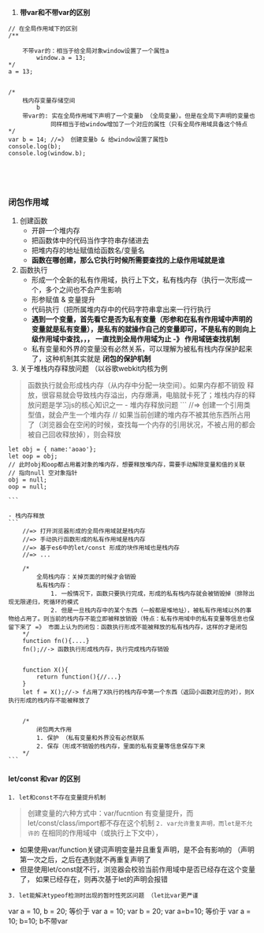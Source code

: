1. **带var和不带var的区别**
```
// 在全局作用域下的区别
/**

    不带var的：相当于给全局对象window设置了一个属性a
        window.a = 13;
*/
a = 13;


/*
    栈内存变量存储空间
        b
    带var的: 实在全局作用域下声明了一个变量b （全局变量）。但是在全局下声明的变量也
            同样相当于给window增加了一个对应的属性（只有全局作用域具备这个特点
*/
var b = 14; //=》 创建变量b & 给window设置了属性b
console.log(b);
console.log(window.b);





```



### 闭包作用域
1. 创建函数
    - 开辟一个堆内存
    - 把函数体中的代码当作字符串存储进去
    - 把堆内存的地址赋值给函数名/变量名
    - **函数在哪创建，那么它执行时候所需要查找的上级作用域就是谁**
2. 函数执行
    - 形成一个全新的私有作用域，执行上下文，私有栈内存（执行一次形成一个，多个之间也不会产生影响
    - 形参赋值 & 变量提升
    - 代码执行（把所属堆内存中的代码字符串拿出来一行行执行
    - **遇到一个变量，首先看它是否为私有变量（形参和在私有作用域中声明的变量就是私有变量），是私有的就操作自己的变量即可，不是私有的则向上级作用域中查找，，， 一直找到全局作用域为止 -》 作用域链查找机制**
    - 私有变量和外界的变量没有必然关系，可以理解为被私有栈内存保护起来了，这种机制其实就是 **闭包的保护机制**
3. 关于堆栈内存释放问题 （以谷歌webkit内核为例
> 函数执行就会形成栈内存（从内存中分配一块空间）。如果内存都不销毁 释放，很容易就会导致栈内存溢出，内存爆满，电脑就卡死了；堆栈内存的释放问题是学习js的核心知识之一
    - 堆内存释放问题
    ```
        //=> 创建一个引用类型值，就会产生一个堆内存
        // 如果当前创建的堆内存不被其他东西所占用了（浏览器会在空闲的时候，查找每一个内存的引用状况，不被占用的都会被自己回收释放掉），则会释放

    let obj = { name:'aoao'};
    let oop = obj;
    // 此时obj和oop都占用着对象的堆内存，想要释放堆内存，需要手动解除变量和值的关联
    // 指向null 空对象指针
    obj = null;
    oop = null;

    ```
    
    - 栈内存释放   
    ```
        //=> 打开浏览器形成的全局作用域就是栈内存
        //=> 手动执行函数形成的私有作用域是栈内存
        //=> 基于es6中的let/const 形成的块作用域也是栈内存
        //=> ...

        /*
            全局栈内存：关掉页面的时候才会销毁
            私有栈内存：
                1. 一般情况下，函数只要执行完成，形成的私有栈内存就会被销毁掉（排除出现无限递归，死循环的模式
                2. 但是一旦栈内存中的某个东西（一般都是堆地址），被私有作用域以外的事物给占用了。则当前的栈内存不能立即被释放销毁（特点：私有作用域中的私有变量等信息也保留下来了 =》 市面上认为的闭包：函数执行形成不能被释放的私有栈内存，这样的才是闭包
        */
        function fn(){....}
        fn();//-> 函数执行形成栈内存，执行完成栈内存销毁


        function X(){
            return function(){//...}
        }
        let f = X();//-> f占用了X执行的栈内存中第一个东西（返回小函数对应的对），则X执行形成的栈内存不能被释放了


        /*
            闭包两大作用
            1. 保护 （私有变量和外界没有必然联系
            2. 保存（形成不销毁的栈内存，里面的私有变量等信息保存下来
        */
    ```






#### let/const 和var 的区别
`1. let和const不存在变量提升机制`
> 创建变量的六种方式中：var/fucntion 有变量提升，而let/const/class/import都不存在这个机制 
`2. var允许重复声明，而let是不允许的`
> 在相同的作用域中（或执行上下文中），
- 如果使用var/function关键词声明变量并且重复声明，是不会有影响的
    （声明第一次之后，之后在遇到就不再重复声明了
- 但是使用let/const就不行，浏览器会校验当前作用域中是否已经存在这个变量了，
    如果已经存在，则再次基于let的声明会报错

`3. let能解决typeof检测时出现的暂时性死区问题 （let比var更严谨`



var a = 10, b = 20; 等价于 var a = 10; var b = 20;
var a=b=10; 等价于 var a = 10; b=10;  b不带var 